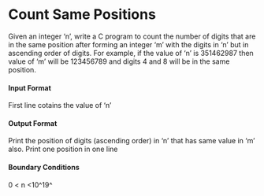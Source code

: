 # Count Same Positions

Given an integer ‘n’, write a C program to count the number of digits that are in
the same position after forming an integer ‘m’ with the digits in ‘n’ but in
ascending order of digits. For example, if the value of ‘n’ is 351462987 then
value of ‘m’ will be 123456789 and digits 4 and 8 will be in the same position.

#### Input Format

First line cotains the value of ‘n’

#### Output Format

Print the position of digits (ascending order) in ‘n’ that has same value in ‘m’
also. Print one position in one line

#### Boundary Conditions

0 < n <10^19^